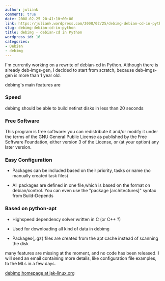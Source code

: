 ```yaml
---
author: juliank
comments: true
date: 2008-02-25 20:41:10+00:00
link: https://juliank.wordpress.com/2008/02/25/debimg-debian-cd-in-python/
slug: debimg-debian-cd-in-python
title: debimg - debian-cd in Python
wordpress_id: 16
categories:
- Debian
- debimg
---
```


I'm currently working on a rewrite of debian-cd in Python. Although there is already deb-imgs-gen, I decided to start from scratch, because deb-imgs-gen is more than 1 year old.

debimg's main features are


### Speed


debimg should be able to build netinst disks in less than 20 seconds


### Free Software


This program is free software: you can redistribute it and/or modify it under the terms of the GNU General Public License as published by the Free Software Foundation, either version 3 of the License, or (at your option) any later version.


### Easy Configuration





	
  * Packages can be included based on their priority, tasks or name (no manually created task files)

	
  * All packages are defined in one file,which is based on the format on debian/control. You can even use the "package [architectures]" syntax from Build-Depends




### Based on python-apt





	
  * Highspeed dependency solver written in C (or C++ ?)

	
  * Used for downloading all kind of data in debimg

	
  * Packages{,.gz} files are created from the apt cache instead of scanning the disk




many features are missing at the moment, and no code has been released. I will send an email containing more details, like configuration file examples, to the MLs in a few days.




[debimg homepage at jak-linux.org](http://jak-linux.org/projects/debimg/)
